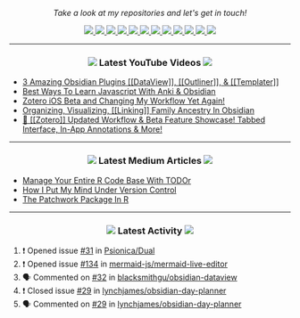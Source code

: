 <!-- Social Section -->
<p align="center">
  <i>Take a look at my repositories and let's get in touch!</i>

<p align="center">
  <a href= "https://github.com/tallguyjenks/">
    <img src="https://img.icons8.com/material-outlined/30/689d6a/source-code.png"/>
  </a>
  <a href= "https://www.linkedin.com/in/bryanjenks/">
    <img src="https://img.icons8.com/material-outlined/30/689d6a/linkedin.png"/>
  </a>
  <a href= "https://twitter.com/tallguyjenks">
    <img src="https://img.icons8.com/material-outlined/30/689d6a/twitter.png"/>
  </a>
  <a href= "https://www.bryanjenks.dev">
    <img src="https://img.icons8.com/material-outlined/30/689d6a/geography.png"/>
  </a>
  <a href="https://www.buymeacoffee.com/tallguyjenks">
    <img src="https://img.icons8.com/material-outlined/30/689d6a/cafe.png"/>
  </a>
  <a href="https://www.youtube.com/c/BryanJenksTech?sub_confirmation=1">
    <img src="https://img.icons8.com/material-outlined/30/689d6a/youtube-play.png"/>
  </a>
  <a href="https://www.twitch.tv/tallguyjenks">
    <img src="https://img.icons8.com/material-outlined/24/689d6a/twitch.png"/>
  </a>
  <a href="https://orcid.org/0000-0002-9604-3069">
    <img src="https://img.icons8.com/material-outlined/30/689d6a/camera-addon-identification.png"/>
  </a>
  <a href="https://github.com/tallguyjenks/CV/blob/master/CV.pdf">
    <img src="https://img.icons8.com/material-outlined/30/689d6a/parse-from-clipboard.png"/>
  </a>
  <a href="mailto:bryan@bryanjenks.dev">
    <img src="https://img.icons8.com/ios-glyphs/30/689d6a/physics.png"/>
  </a>
  <a href="https://medium.com/@tallguyjenks">
    <img src="https://img.icons8.com/ios-filled/30/689d6a/medium-new.png"/>
  </a>
  <a href="https://stackoverflow.com/users/12339658/tallguyjenks">
    <img src="https://img.icons8.com/metro/26/689d6a/stackoverflow.png"/>
  </a>

  
</p>

---
  
<h3 align="center"><a href="https://www.youtube.com/c/BryanJenksTech?sub_confirmation=1"><img src="https://img.icons8.com/material-outlined/30/689d6a/youtube-play.png"/></a> Latest YouTube Videos <a href="https://www.youtube.com/c/BryanJenksTech?sub_confirmation=1"><img src="https://img.icons8.com/material-outlined/30/689d6a/youtube-play.png"/></a></h3>

<!-- YOUTUBE:START -->
- [3 Amazing Obsidian Plugins [[DataView]], [[Outliner]], & [[Templater]]](https://www.youtube.com/watch?v=2234DXKbNgM)
- [Best Ways To Learn Javascript With Anki & Obsidian](https://www.youtube.com/watch?v=43KOH-l-SYo)
- [Zotero iOS Beta and Changing My Workflow Yet Again!](https://www.youtube.com/watch?v=yjN-sdvhH3A)
- [Organizing, Visualizing, [[Linking]] Family Ancestry In Obsidian](https://www.youtube.com/watch?v=vCPaO0Wv8Lg)
- [📝️ [[Zotero]] Updated Workflow & Beta Feature Showcase! Tabbed Interface, In-App Annotations & More!](https://www.youtube.com/watch?v=7qW2DEz6qrk)
<!-- YOUTUBE:END -->

---

<h3 align="center"><a href="https://medium.com/@tallguyjenks"><img src="https://img.icons8.com/ios-filled/30/689d6a/medium-new.png"/></a> Latest Medium Articles <a href="https://medium.com/@tallguyjenks"><img src="https://img.icons8.com/ios-filled/30/689d6a/medium-new.png"/></a></h3>


<!-- ARTICLES:START -->
- [Manage Your Entire R Code Base With TODOr](https://towardsdatascience.com/manage-your-entire-r-code-base-with-todor-76dcd7abad9?source=rss-32e452bd16bd------2)
- [How I Put My Mind Under Version Control](https://medium.com/analytics-vidhya/how-i-put-my-mind-under-version-control-24caea37b8a5?source=rss-32e452bd16bd------2)
- [The Patchwork Package In R](https://medium.com/analytics-vidhya/the-patchwork-package-in-r-9468e4a7cd29?source=rss-32e452bd16bd------2)
<!-- ARTICLES:END -->

---

<h3 align="center"><a href= "https://github.com/tallguyjenks/"><img src="https://img.icons8.com/material-outlined/30/689d6a/cafe.png"/></a> Latest Activity <a href= "https://github.com/tallguyjenks/"><img src="https://img.icons8.com/metro/26/689d6a/stackoverflow.png"/></a></h3>

<!--START_SECTION:activity-->
1. ❗️ Opened issue [#31](https://github.com/Psionica/Dual/issues/31) in [Psionica/Dual](https://github.com/Psionica/Dual)
2. ❗️ Opened issue [#134](https://github.com/mermaid-js/mermaid-live-editor/issues/134) in [mermaid-js/mermaid-live-editor](https://github.com/mermaid-js/mermaid-live-editor)
3. 🗣 Commented on [#32](https://github.com/blacksmithgu/obsidian-dataview/issues/32) in [blacksmithgu/obsidian-dataview](https://github.com/blacksmithgu/obsidian-dataview)
4. ❗️ Closed issue [#29](https://github.com/lynchjames/obsidian-day-planner/issues/29) in [lynchjames/obsidian-day-planner](https://github.com/lynchjames/obsidian-day-planner)
5. 🗣 Commented on [#29](https://github.com/lynchjames/obsidian-day-planner/issues/29) in [lynchjames/obsidian-day-planner](https://github.com/lynchjames/obsidian-day-planner)
<!--END_SECTION:activity-->
